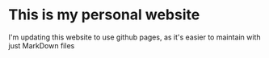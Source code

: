 # This is my personal website

I'm updating this website to use github pages, as it's easier to maintain with just MarkDown files
